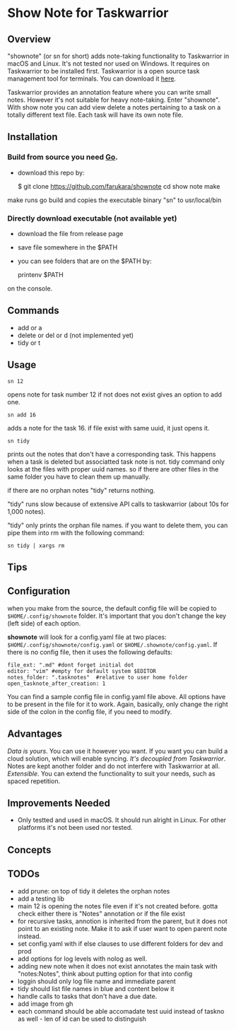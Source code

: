 # Show Note for Taskwarrior

## Overview
"shownote" (or sn for short) adds note-taking functionality to Taskwarrior in macOS and Linux. It's not tested nor used on Windows. It requires on Taskwarrior to be installed first. Taskwarrior is a open source task management tool for terminals. You can download it [here](https://taskwarrior.org/).

Taskwarrior provides an annotation feature where you can write small notes. However it's not suitable for heavy note-taking. Enter "shownote". With show note you can add view delete a notes pertaining to a task on a totally different text file. Each task will have its own note file. 

## Installation
### Build from source you need [Go](https://go.dev/).
- download this repo by:

    $ git clone https://github.com/farukara/shownote
    cd show note
    make

make runs go build and copies the executable binary "sn" to usr/local/bin

### Directly download executable (not available yet)
- download the file from release page 
- save file somewhere in the $PATH
- you can see folders that are on the $PATH by:

    printenv $PATH

on the console.

## Commands

- add or a
- delete or del or d (not implemented yet)
- tidy or t

## Usage
    sn 12
opens note for task number 12 if not does not exist gives an option to add one.

    sn add 16 
adds a note for the task 16. if file exist with same uuid, it just opens it.

    sn tidy
prints out the notes that don't have a corresponding task. This happens when a task is deleted but associatted task note is not. tidy command only looks at the files with proper uuid names. so if there are other files in the same folder you have to clean them up manually. 

if there are no orphan notes "tidy" returns nothing.

"tidy" runs slow because of extensive API calls to taskwarrior (about 10s for 1,000 notes).

"tidy" only prints the orphan file names. if you want to delete them, you can pipe them into rm with the following command:

    sn tidy | xargs rm

## Tips
## Configuration
when you make from the source, the default config file will be copied to `$HOME/.config/shownote` folder. It's important that you don't change the key (left side) of each option.

**shownote** will look for a config.yaml file at two places: `$HOME/.config/shownote/config.yaml` or `$HOME/.shownote/config.yaml`. If there is no config file, then it uses the following defaults: 

    file_ext: ".md" #dont forget initial dot 
    editor: "vim" #empty for default system $EDITOR
    notes_folder: ".tasknotes"  #relative to user home folder
    open_tasknote_after_creation: 1

You can find a sample config file in config.yaml file above. All options have to be present in the file for it to work. Again, basically, only change the right side of the colon in the config file, if you need to modify.

## Advantages

*Data is yours*. You can use it however you want. If you want you can build a cloud solution, which will enable syncing.
*It's decoupled from Taskwarrior*. Notes are kept another folder and do not interfere with Taskwarrior at all.
*Extensible*. You can extend the functionality to suit your needs, such as spaced repetition.

## Improvements Needed

- Only testted and used in macOS. It should run alright in Linux. For other platforms it's not been used nor tested.

## Concepts

## TODOs

- add prune: on top of tidy it deletes the orphan notes
- add a testing lib
- main 12 is opening the notes file even if it's not created before. gotta check either there is "Notes" annotation or if the file exist
- for recursive tasks, annotion is inherited from the parent, but it does not point to an existing note. Make it to ask if user want to open parent note instead.
- set config.yaml with if else clauses to use different folders for dev and prod
- add options for log levels with nolog as well.
- adding new note when it does not exist annotates the main task with "notes:Notes", think about putting option for that into config
- loggin should only log file name and immediate parent
- tidy should list file names in blue and content below it
- handle calls to tasks that don't have a due date. 
- add image from gh
- each command should be able accomadate test uuid instead of taskno as well - len of id can be used to distinguish

